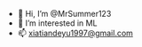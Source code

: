 - 👋 Hi, I’m @MrSummer123
- 👀 I’m interested in ML
- 📫 xiatiandeyu1997@gmail.com

<!---
MrSummer123/MrSummer123 is a ✨ special ✨ repository because its `README.md` (this file) appears on your GitHub profile.
You can click the Preview link to take a look at your changes.
--->
